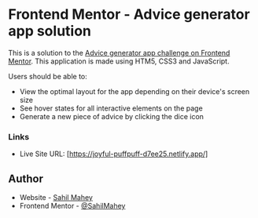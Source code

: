 # Frontend Mentor - Advice generator app solution

This is a solution to the [Advice generator app challenge on Frontend Mentor](https://www.frontendmentor.io/challenges/advice-generator-app-QdUG-13db). This application is made using HTM5, CSS3 and JavaScript.

Users should be able to:

- View the optimal layout for the app depending on their device's screen size
- See hover states for all interactive elements on the page
- Generate a new piece of advice by clicking the dice icon

### Links
- Live Site URL: [https://joyful-puffpuff-d7ee25.netlify.app/]

## Author

- Website - [Sahil Mahey]()
- Frontend Mentor - [@SahilMahey](https://www.frontendmentor.io/profile/SahilMahey)



